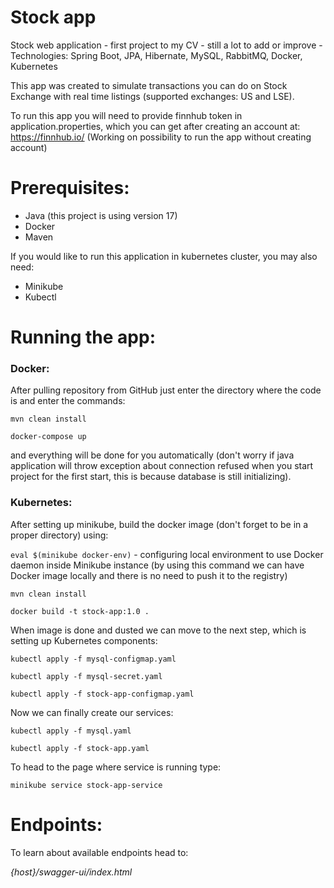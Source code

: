 # Stock app

Stock web application - first project to my CV - still a lot to add or improve - Technologies: Spring Boot, JPA, Hibernate, MySQL, RabbitMQ, Docker, Kubernetes

This app was created to simulate transactions you can do on Stock Exchange with real time listings (supported exchanges: US and LSE).

To run this app you will need to provide finnhub token in application.properties, which you can get after creating an account at: https://finnhub.io/ (Working
on possibility to run the app without creating account)

# Prerequisites:

* Java (this project is using version 17)
* Docker
* Maven

If you would like to run this application in kubernetes cluster, you may also need:

* Minikube
* Kubectl

# Running the app:

### Docker:

After pulling repository from GitHub just enter the directory where the code is and enter the commands:

``
mvn clean install
``

``
docker-compose up
``

and everything will be done for you automatically (don't worry if java application will throw exception about connection refused when you start project for the
first start, this is because database is still initializing).

### Kubernetes:

After setting up minikube, build the docker image (don't forget to be in a proper directory) using:

``
eval $(minikube docker-env)
`` - configuring local environment to use Docker daemon inside Minikube instance (by using this command we can have Docker image locally and there is no need to
push it to the registry)

``
mvn clean install
``

``
docker build -t stock-app:1.0 .
``

When image is done and dusted we can move to the next step, which is setting up Kubernetes components:

``
kubectl apply -f mysql-configmap.yaml
``

``
kubectl apply -f mysql-secret.yaml
``

``
kubectl apply -f stock-app-configmap.yaml
``

Now we can finally create our services:

``
kubectl apply -f mysql.yaml
``

``
kubectl apply -f stock-app.yaml
``

To head to the page where service is running type:

``
minikube service stock-app-service
``

# Endpoints:

To learn about available endpoints head to:

*{host}/swagger-ui/index.html*

